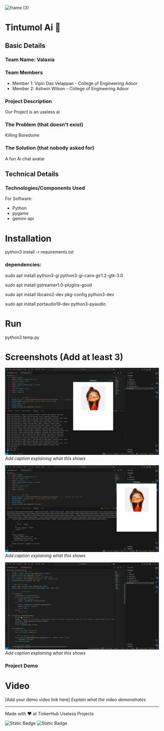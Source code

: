 <img width="3188" height="1202" alt="frame (3)" src="https://github.com/user-attachments/assets/517ad8e9-ad22-457d-9538-a9e62d137cd7" />


#  Tintumol Ai  🎯


## Basic Details
### Team Name: Valaxia


### Team Members
- Member 1: Vipin Das Velappan - College of Engineering Adoor
- Member 2: Ashwin Wilson - College of Engineering Adoor

### Project Description
Our Project is an useless ai

### The Problem (that doesn't exist)
Killing Boredome

### The Solution (that nobody asked for)
A fun Ai chat avatar

## Technical Details
### Technologies/Components Used
For Software:
- Python
- pygame
- gemini-api

# Installation
python3 install -r requirements.txt

### dependencies:
sudo apt install python3-gi python3-gi-cairo gir1.2-gtk-3.0

sudo apt install gstreamer1.0-plugins-good

sudo apt install libcairo2-dev pkg-config python3-dev

sudo apt install portaudio19-dev python3-pyaudio

# Run
python3 temp.py

# Screenshots (Add at least 3)
![Screenshot1](images/Screenshot%20from%202025-08-09%2021-07-19.png)
*Add caption explaining what this shows*

![Screenshot2](images/Screenshot%20from%202025-08-09%2021-07-33.png)
*Add caption explaining what this shows*

![Screenshot3](images/Screenshot%20from%202025-08-09%2021-07-52.png)
*Add caption explaining what this shows*

### Project Demo
# Video
[Add your demo video link here]
*Explain what the video demonstrates*


---
Made with ❤️ at TinkerHub Useless Projects 

![Static Badge](https://img.shields.io/badge/TinkerHub-24?color=%23000000&link=https%3A%2F%2Fwww.tinkerhub.org%2F)
![Static Badge](https://img.shields.io/badge/UselessProjects--25-25?link=https%3A%2F%2Fwww.tinkerhub.org%2Fevents%2FQ2Q1TQKX6Q%2FUseless%2520Projects)


